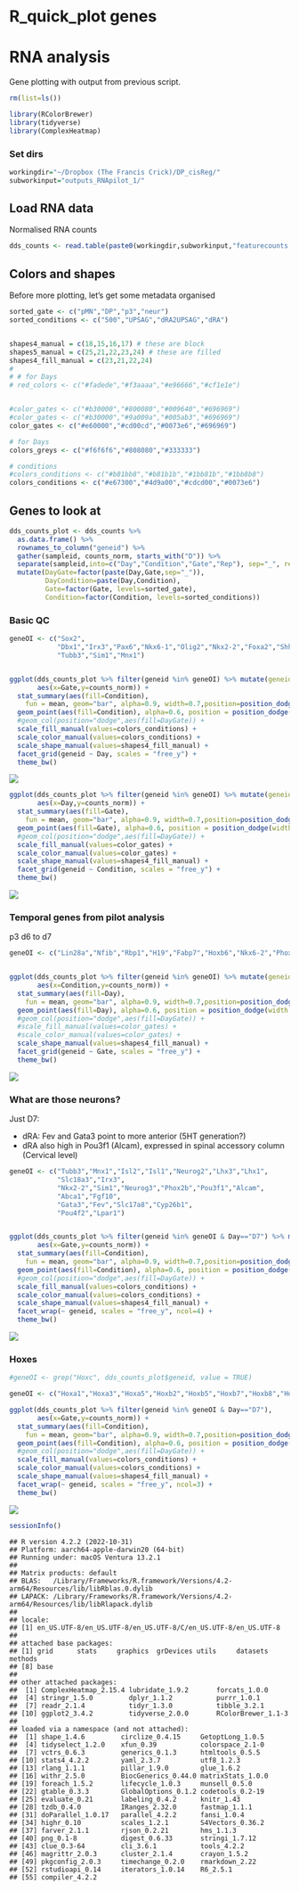 R_quick_plot genes
================

# RNA analysis

Gene plotting with output from previous script.

``` r
rm(list=ls())

library(RColorBrewer)
library(tidyverse)
library(ComplexHeatmap)
```

### Set dirs

``` r
workingdir="~/Dropbox (The Francis Crick)/DP_cisReg/"
subworkinput="outputs_RNApilot_1/"
```

## Load RNA data

Normalised RNA counts

``` r
dds_counts <- read.table(paste0(workingdir,subworkinput,"featurecounts.normCounts.txt"),stringsAsFactors =FALSE)
```

## Colors and shapes

Before more plotting, let’s get some metadata organised

``` r
sorted_gate <- c("pMN","DP","p3","neur")
sorted_conditions <- c("500","UPSAG","dRA2UPSAG","dRA")


shapes4_manual = c(18,15,16,17) # these are block
shapes5_manual = c(25,21,22,23,24) # these are filled
shapes4_fill_manual = c(23,21,22,24)
# 
# # for Days
# red_colors <- c("#fadede","#f3aaaa","#e96666","#cf1e1e")


#color_gates <- c("#b30000","#800080","#009640","#696969")
#color_gates <- c("#b30000","#9a009a","#005ab3","#696969")
color_gates <- c("#e60000","#cd00cd","#0073e6","#696969")

# for Days
colors_greys <- c("#f6f6f6","#808080","#333333")

# conditions
#colors_conditions <- c("#b81bb8","#b81b1b","#1bb81b","#1bb8b8")
colors_conditions <- c("#e67300","#4d9a00","#cdcd00","#0073e6")
```

## Genes to look at

``` r
dds_counts_plot <- dds_counts %>% 
  as.data.frame() %>%
  rownames_to_column("geneid") %>%
  gather(sampleid, counts_norm, starts_with("D")) %>%
  separate(sampleid,into=c("Day","Condition","Gate","Rep"), sep="_", remove=FALSE) %>%
  mutate(DayGate=factor(paste(Day,Gate,sep="_")),
         DayCondition=paste(Day,Condition),
         Gate=factor(Gate, levels=sorted_gate),
         Condition=factor(Condition, levels=sorted_conditions))
```

### Basic QC

``` r
geneOI <- c("Sox2",
            "Dbx1","Irx3","Pax6","Nkx6-1","Olig2","Nkx2-2","Foxa2","Shh","Arx",
            "Tubb3","Sim1","Mnx1")


ggplot(dds_counts_plot %>% filter(geneid %in% geneOI) %>% mutate(geneid=factor(geneid, levels=geneOI)), 
       aes(x=Gate,y=counts_norm)) +
  stat_summary(aes(fill=Condition),
    fun = mean, geom="bar", alpha=0.9, width=0.7,position=position_dodge(0.7)) +
  geom_point(aes(fill=Condition), alpha=0.6, position = position_dodge(width = 0.7),color="black") +
  #geom_col(position="dodge",aes(fill=DayGate)) +
  scale_fill_manual(values=colors_conditions) +
  scale_color_manual(values=colors_conditions) +
  scale_shape_manual(values=shapes4_fill_manual) +
  facet_grid(geneid ~ Day, scales = "free_y") +
  theme_bw()
```

![](DPpilotRNA_2_quick_plotgenes_files/figure-gfm/unnamed-chunk-6-1.png)<!-- -->

``` r
ggplot(dds_counts_plot %>% filter(geneid %in% geneOI) %>% mutate(geneid=factor(geneid, levels=geneOI)), 
       aes(x=Day,y=counts_norm)) +
  stat_summary(aes(fill=Gate),
    fun = mean, geom="bar", alpha=0.9, width=0.7,position=position_dodge(0.7)) +
  geom_point(aes(fill=Gate), alpha=0.6, position = position_dodge(width = 0.7),color="black") +
  #geom_col(position="dodge",aes(fill=DayGate)) +
  scale_fill_manual(values=color_gates) +
  scale_color_manual(values=color_gates) +
  scale_shape_manual(values=shapes4_fill_manual) +
  facet_grid(geneid ~ Condition, scales = "free_y") +
  theme_bw()
```

![](DPpilotRNA_2_quick_plotgenes_files/figure-gfm/unnamed-chunk-6-2.png)<!-- -->

### Temporal genes from pilot analysis

p3 d6 to d7

``` r
geneOI <- c("Lin28a","Nfib","Rbp1","H19","Fabp7","Hoxb6","Nkx6-2","Phox2b")


ggplot(dds_counts_plot %>% filter(geneid %in% geneOI) %>% mutate(geneid=factor(geneid, levels=geneOI)), 
       aes(x=Condition,y=counts_norm)) +
  stat_summary(aes(fill=Day),
    fun = mean, geom="bar", alpha=0.9, width=0.7,position=position_dodge(0.7)) +
  geom_point(aes(fill=Day), alpha=0.6, position = position_dodge(width = 0.7),color="black") +
  #geom_col(position="dodge",aes(fill=DayGate)) +
  #scale_fill_manual(values=color_gates) +
  #scale_color_manual(values=color_gates) +
  scale_shape_manual(values=shapes4_fill_manual) +
  facet_grid(geneid ~ Gate, scales = "free_y") +
  theme_bw()
```

![](DPpilotRNA_2_quick_plotgenes_files/figure-gfm/unnamed-chunk-7-1.png)<!-- -->

### What are those neurons?

Just D7:

- dRA: Fev and Gata3 point to more anterior (5HT generation?)
- dRA also high in Pou3f1 (Alcam), expressed in spinal accessory column
  (Cervical level)

``` r
geneOI <- c("Tubb3","Mnx1","Isl2","Isl1","Neurog2","Lhx3","Lhx1",
            "Slc18a3","Irx3",
            "Nkx2-2","Sim1","Neurog3","Phox2b","Pou3f1","Alcam",
            "Abca1","Fgf10",
            "Gata3","Fev","Slc17a8","Cyp26b1",
            "Pou4f2","Lpar1")


ggplot(dds_counts_plot %>% filter(geneid %in% geneOI & Day=="D7") %>% mutate(geneid=factor(geneid, levels=geneOI)), 
       aes(x=Gate,y=counts_norm)) +
  stat_summary(aes(fill=Condition),
    fun = mean, geom="bar", alpha=0.9, width=0.7,position=position_dodge(0.7)) +
  geom_point(aes(fill=Condition), alpha=0.6, position = position_dodge(width = 0.7),color="black") +
  #geom_col(position="dodge",aes(fill=DayGate)) +
  scale_fill_manual(values=colors_conditions) +
  scale_color_manual(values=colors_conditions) +
  scale_shape_manual(values=shapes4_fill_manual) +
  facet_wrap(~ geneid, scales = "free_y", ncol=4) +
  theme_bw()
```

![](DPpilotRNA_2_quick_plotgenes_files/figure-gfm/unnamed-chunk-8-1.png)<!-- -->

### Hoxes

``` r
#geneOI <- grep("Hoxc", dds_counts_plot$geneid, value = TRUE)

geneOI <- c("Hoxa1","Hoxa3","Hoxa5","Hoxb2","Hoxb5","Hoxb7","Hoxb8","Hoxc4","Hoxc5","Hoxc6")

ggplot(dds_counts_plot %>% filter(geneid %in% geneOI & Day=="D7"), 
       aes(x=Gate,y=counts_norm)) +
  stat_summary(aes(fill=Condition),
    fun = mean, geom="bar", alpha=0.9, width=0.7,position=position_dodge(0.7)) +
  geom_point(aes(fill=Condition), alpha=0.6, position = position_dodge(width = 0.7),color="black") +
  #geom_col(position="dodge",aes(fill=DayGate)) +
  scale_fill_manual(values=colors_conditions) +
  scale_color_manual(values=colors_conditions) +
  scale_shape_manual(values=shapes4_fill_manual) +
  facet_wrap(~ geneid, scales = "free_y", ncol=3) +
  theme_bw()
```

![](DPpilotRNA_2_quick_plotgenes_files/figure-gfm/unnamed-chunk-9-1.png)<!-- -->

``` r
sessionInfo()
```

    ## R version 4.2.2 (2022-10-31)
    ## Platform: aarch64-apple-darwin20 (64-bit)
    ## Running under: macOS Ventura 13.2.1
    ## 
    ## Matrix products: default
    ## BLAS:   /Library/Frameworks/R.framework/Versions/4.2-arm64/Resources/lib/libRblas.0.dylib
    ## LAPACK: /Library/Frameworks/R.framework/Versions/4.2-arm64/Resources/lib/libRlapack.dylib
    ## 
    ## locale:
    ## [1] en_US.UTF-8/en_US.UTF-8/en_US.UTF-8/C/en_US.UTF-8/en_US.UTF-8
    ## 
    ## attached base packages:
    ## [1] grid      stats     graphics  grDevices utils     datasets  methods  
    ## [8] base     
    ## 
    ## other attached packages:
    ##  [1] ComplexHeatmap_2.15.4 lubridate_1.9.2       forcats_1.0.0        
    ##  [4] stringr_1.5.0         dplyr_1.1.2           purrr_1.0.1          
    ##  [7] readr_2.1.4           tidyr_1.3.0           tibble_3.2.1         
    ## [10] ggplot2_3.4.2         tidyverse_2.0.0       RColorBrewer_1.1-3   
    ## 
    ## loaded via a namespace (and not attached):
    ##  [1] shape_1.4.6         circlize_0.4.15     GetoptLong_1.0.5   
    ##  [4] tidyselect_1.2.0    xfun_0.39           colorspace_2.1-0   
    ##  [7] vctrs_0.6.3         generics_0.1.3      htmltools_0.5.5    
    ## [10] stats4_4.2.2        yaml_2.3.7          utf8_1.2.3         
    ## [13] rlang_1.1.1         pillar_1.9.0        glue_1.6.2         
    ## [16] withr_2.5.0         BiocGenerics_0.44.0 matrixStats_1.0.0  
    ## [19] foreach_1.5.2       lifecycle_1.0.3     munsell_0.5.0      
    ## [22] gtable_0.3.3        GlobalOptions_0.1.2 codetools_0.2-19   
    ## [25] evaluate_0.21       labeling_0.4.2      knitr_1.43         
    ## [28] tzdb_0.4.0          IRanges_2.32.0      fastmap_1.1.1      
    ## [31] doParallel_1.0.17   parallel_4.2.2      fansi_1.0.4        
    ## [34] highr_0.10          scales_1.2.1        S4Vectors_0.36.2   
    ## [37] farver_2.1.1        rjson_0.2.21        hms_1.1.3          
    ## [40] png_0.1-8           digest_0.6.33       stringi_1.7.12     
    ## [43] clue_0.3-64         cli_3.6.1           tools_4.2.2        
    ## [46] magrittr_2.0.3      cluster_2.1.4       crayon_1.5.2       
    ## [49] pkgconfig_2.0.3     timechange_0.2.0    rmarkdown_2.22     
    ## [52] rstudioapi_0.14     iterators_1.0.14    R6_2.5.1           
    ## [55] compiler_4.2.2
